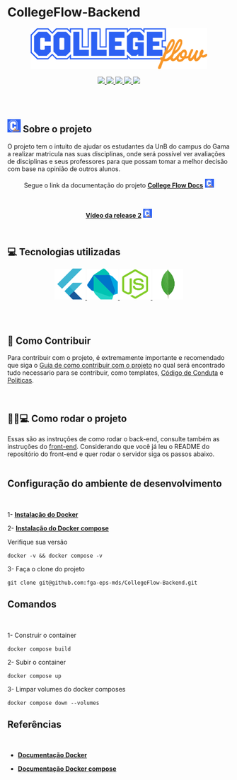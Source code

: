 # CollegeFlow-Backend
<p align="center">  <img alt="College Flow" src=".github/images/college-flow-logo-blue.png" width="400px"></p>

<p align="center">
<!--     <a href="https://app.travis-ci.com/github/fga-eps-mds/2022-1-PokeRanking" alt="Status da build" >
        <img src="https://app.travis-ci.com/fga-eps-mds/2022-1-PokeRanking.svg?branch=main" />
    </a>
     -->
     <a href="http://isitmaintained.com/project/fga-eps-mds/CollegeFlow-Backend" alt="Porcentagem de issues abertas" >
        <img src="http://isitmaintained.com/badge/open/fga-eps-mds/CollegeFlow-Backend.svg" />
    </a>
    <a href="http://isitmaintained.com/project/fga-eps-mds/CollegeFlow-Backend" alt="Tempo médio para fechar uma issue" >
        <img src="http://isitmaintained.com/badge/resolution/fga-eps-mds/CollegeFlow-Backend.svg" />
    </a>
    <a href="https://codeclimate.com/github/fga-eps-mds/CollegeFlow-Backend/maintainability" alt="Manutenbilidade" >
        <img src="https://api.codeclimate.com/v1/badges/3d81014bf9c59eecc32a/maintainability" />
    </a>
     <a href="https://codeclimate.com/github/fga-eps-mds/CollegeFlow-Backend/test_coverage" alt="Cobertura de testes" >
        <img src="https://api.codeclimate.com/v1/badges/3d81014bf9c59eecc32a/test_coverage" />
    </a>
    <a href="https://opensource.org/licenses/MIT" alt="Licença: GPL v3" >
        <img src="https://img.shields.io/badge/License-MIT-blue.svg" />
    </a>
</p>
<br>
<br>

## <img src=".github/images/logo-college-flow-background.png" width="30" height="30" /> Sobre o projeto

O projeto tem o intuito de ajudar os estudantes da UnB do campus do Gama a realizar matricula nas suas disciplinas, onde será possível ver avaliações de disciplinas e seus professores para que possam tomar a melhor decisão com base na opinião de outros alunos.

<p align="center">
Segue o link da documentação do projeto
    <a href="https://fga-eps-mds.github.io/CollegeFlow/"><strong>College Flow Docs</strong></a> <img src=".github/images/logo-college-flow-background.png" width="20" height="20" />
</p>
<br>
<p align="center"> 
    <a href="https://youtu.be/rtqEOswljBM"><strong>Vídeo da release 2</strong></a> <img src=".github/images/logo-college-flow-background.png" width="20" height="20" />
</p> 
<br>


## 💻 Tecnologias utilizadas

<p align="center">
    <a href="https://flutter.dev/" alt="Flutter" >
        <img width="70" height="70" src="https://github.com/devicons/devicon/blob/master/icons/flutter/flutter-original.svg" />
    </a>
    <a href="https://dart.dev/" alt="Dart" >
        <img width="70" height="70" src="https://github.com/devicons/devicon/blob/master/icons/dart/dart-original.svg" />
    </a>
    <a href="https://nodejs.org/en/" alt="NodeJs" >
        <img width="70" height="70" src="https://github.com/devicons/devicon/blob/master/icons/nodejs/nodejs-original.svg" />
    </a>
    <a href="https://www.mongodb.com/pt-br" alt="MongoDb" >
        <img width="70" height="70" src="https://github.com/devicons/devicon/blob/master/icons/mongodb/mongodb-original.svg" />
    </a>
</p>
<br>
<br>

## 📜 Como Contribuir

Para contribuir com o projeto, é extremamente importante e recomendado que siga o [Guia de como contribuir com o projeto](https://fga-eps-mds.github.io/CollegeFlow/#/contributing) no qual será encontrado tudo necessario para se contribuir, como templates, [Código de Conduta](https://fga-eps-mds.github.io/CollegeFlow/#/code_of_conduct) e [Politicas](https://fga-eps-mds.github.io/CollegeFlow/#/policies).  
<br>
<br>

## 🧑‍💼💻 Como rodar o projeto

Essas são as instruções de como rodar o back-end, consulte também as instruções do [front-end](https://github.com/fga-eps-mds/CollegeFlow/tree/main).
Considerando que você já leu o README do repositório do front-end e quer rodar o servidor siga os passos abaixo.
<br>
<br>

## Configuração do ambiente de desenvolvimento
<br>

 1- [**Instalação do Docker**](https://docs.docker.com/desktop/install/linux-install/)

 2- [**Instalação do Docker compose**](https://docs.docker.com/compose/install/)

Verifique sua versão
  
    docker -v && docker compose -v

3- Faça o clone do projeto

    git clone git@github.com:fga-eps-mds/CollegeFlow-Backend.git

## Comandos
<br>

  1- Construir o container
        
    docker compose build
  2- Subir o container

    docker compose up
    
  3- Limpar volumes do docker composes
  
    docker compose down --volumes

## Referências
<br>

 * [**Documentação Docker**](https://docs.docker.com/get-docker/)

 * [**Documentação Docker compose**](https://docs.docker.com/compose/)
